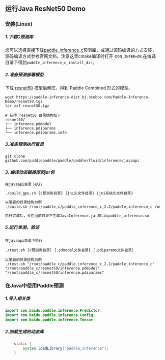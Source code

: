 ## 运行Java ResNet50 Demo

### 安装(Linux)

##### 1.下载C预测库

您可以选择直接下载[paddle_inference_c](https://github.com/PaddlePaddle/Paddle-Inference-Demo/blob/master/docs/user_guides/download_lib.md)预测库，或通过源码编译的方式安装，源码编译方式参考官网文档，注意这里cmake编译时打开`-DON_INFER=ON`,在编译目录下得到`paddle_inference_c_install_dir`。

##### 2.准备预测部署模型

下载 [resnet50](https://paddle-inference-dist.bj.bcebos.com/Paddle-Inference-Demo/resnet50.tgz) 模型后解压，得到 Paddle Combined 形式的模型。

```
wget https://paddle-inference-dist.bj.bcebos.com/Paddle-Inference-Demo/resnet50.tgz
tar zxf resnet50.tgz

# 获得 resnet50 目录结构如下
resnet50/
├── inference.pdmodel
├── inference.pdiparams
└── inference.pdiparams.info
```

##### 3.准备预测执行目录

```
git clone github.com/paddlepaddle/paddle/paddle/fluid/inference/javaapi
```

##### 3. 编译动态链接库和jar包

```bash
在javaapi目录下执行

./build_gpu.sh {c预测库目录} {jni头文件目录} {jni系统头文件目录}

以笔者的目录结构为例
./build.sh /root/paddle_c/paddle_inference_c_2.2/paddle_inference_c /usr/lib/jvm/java-8-openjdk-amd64/include /usr/lib/jvm/java-8-openjdk-amd64/include/linux

执行完成后，会在当前目录下生成JavaInference.jar和libpaddle_inference.so
```

##### 5.运行单测，验证

```
在javaapi目录下执行

./test.sh {c预测库目录} {.pdmodel文件目录} {.pdiparams文件目录}

以笔者的目录结构为例
./test.sh "/root/paddle_c/paddle_inference_c_2.2/paddle_inference_c"  "/root/paddle_c/resnet50/inference.pdmodel" "/root/paddle_c/resnet50/inference.pdiparams"
```

### 在Java中使用Paddle预测

##### 1.导入相关类

```java
import com.baidu.paddle.inference.Predictor;
import com.baidu.paddle.inference.Config;
import com.baidu.paddle.inference.Tensor;
```

##### 2.加载生成的动态库

```java
    static {
        System.loadLibrary("paddle_inference");
    }
```

